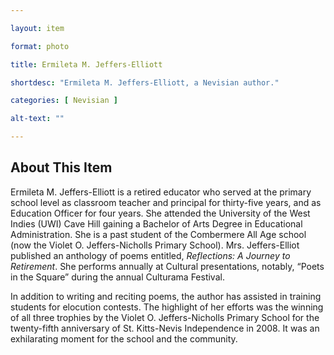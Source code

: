 ```yaml
--- 

layout: item

format: photo 

title: Ermileta M. Jeffers-Elliott

shortdesc: "Ermileta M. Jeffers-Elliott, a Nevisian author."

categories: [ Nevisian ] 

alt-text: ""

--- 
```


## About This Item 

Ermileta M. Jeffers-Elliott is a retired educator who served at the primary school level as classroom teacher and principal for thirty-five years, and as Education Officer for four years.  She attended the University of the West Indies (UWI) Cave Hill gaining a Bachelor of Arts Degree in Educational Administration. She is a past student of the Combermere All Age school (now the Violet O. Jeffers-Nicholls Primary School).  Mrs. Jeffers-Elliot published an anthology of poems entitled, _Reflections: A Journey to Retirement_. She performs annually at Cultural presentations, notably, “Poets in the Square” during the annual Culturama Festival. 
 
 In addition to writing and reciting poems, the author has assisted in training students for elocution contests. The highlight of her efforts was the winning of all three trophies by the Violet O. Jeffers-Nicholls Primary School for the twenty-fifth anniversary of St. Kitts-Nevis Independence in 2008. It was an exhilarating moment for the school and the community.  	
